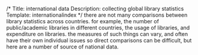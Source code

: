 /*
Title: international data
Description: collecting global library statistics
Template: internationalindex
*/
there are not many comparisons between library statistics across countries.  for example, the number of public/academic libraries in different countries, the usage of libraries, and expenditure on libraries.  the measures of such things can vary, and often have their own individual issues so direct comparisons can be difficult, but here are a number of source of national data.